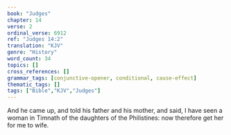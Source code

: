 ```yaml
---
book: "Judges"
chapter: 14
verse: 2
ordinal_verse: 6912
ref: "Judges 14:2"
translation: "KJV"
genre: "History"
word_count: 34
topics: []
cross_references: []
grammar_tags: [conjunctive-opener, conditional, cause-effect]
thematic_tags: []
tags: ["Bible","KJV","Judges"]
---
```

And he came up, and told his father and his mother, and said, I have seen a woman in Timnath of the daughters of the Philistines: now therefore get her for me to wife.
